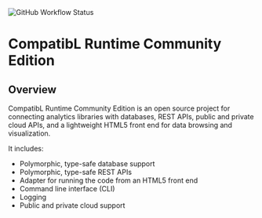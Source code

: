 <img alt="GitHub Workflow Status" src="https://img.shields.io/github/actions/workflow/status/exxpe1/test/python-package.yml">

# CompatibL Runtime Community Edition

## Overview

CompatibL Runtime Community Edition is an open source project 
for connecting analytics libraries with databases, REST APIs,
public and private cloud APIs, and a lightweight HTML5 front
end for data browsing and visualization.

It includes:

* Polymorphic, type-safe database support
* Polymorphic, type-safe REST APIs
* Adapter for running the code from an HTML5 front end 
* Command line interface (CLI)
* Logging
* Public and private cloud support
